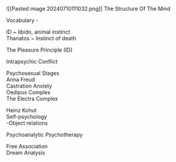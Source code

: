 
![[Pasted image 20240710111032.png]]
The Structure Of The Mind  
  
Vocabulary -  
  
ID ~ libido, animal instinct  
Thanatos ~ Instinct of death  
  
The Pleasure Principle (ID)  
  
Intrapsychic Conflict  
  
Psychosexual Stages  
Anna Freud  
Castration Anxiety  
Oedipus Complex  
The Electra Complex  
  
Heinz Kohut  
Self-psychology  
-Object relations  
  
Psychoanalytic Psychotherapy  
  
Free Association  
Dream Analysis
